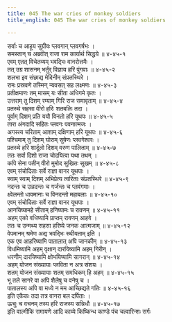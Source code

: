 ```yaml
---
title: 045 The war cries of monkey soldiers
title_english: 045 The war cries of monkey soldiers

---
```


<div class="audioEmbed"  caption="श्रीराम-हरिसीताराममूर्ति-घनपाठिभ्यां वचनम्" src="https://archive.org/download/Ramayana-recitation-Sriram-harisItArAmamUrti-Ghanapaati-v2/Kanda_4/Kanda_4_KSK-045-Vanarasena_Prasthanam.mp3"></div>

सर्वाः च आहूय सुग्रीवः प्लवगान् प्लवगर्षभः ।  
समस्तान् च अब्रवीत् राजा राम कार्यार्थ सिद्धये ॥ ४-४५-१  
एवम् एतत् विचेतव्यम् भवद्भिः वानरोत्तमैः ।  
तत् उग्र शासनम् भर्तुर् विज्ञाय हरि पुंगवाः ॥ ४-४५-२  
शलभा इव संछाद्य मेदिनीम् संप्रतस्थिरे ।  
रामः प्रस्रवणे तस्मिन् न्यवसत् सह लक्ष्मणः ॥ ४-४५-३  
प्रतीक्षमाणः तम् मासम् यः सीता अधिगमे कृतः ।  
उत्तराम् तु दिशम् रम्याम् गिरि राज समावृताम् ॥ ४-४५-४  
प्रतस्थे सहसा वीरो हरिः शतबलिः तदा ।  
पूर्वाम् दिशम् प्रति ययौ विनतो हरि यूथपः ॥ ४-४५-५  
तारा अंगदादि सहितः प्लवगः पवनात्मजः ।  
अगस्त्य चरिताम् आशाम् दक्षिणाम् हरि यूथपः ॥ ४-४५-६  
पश्चिमाम् तु दिशम् घोराम् सुषेणः प्लवगेश्वरः ।  
प्रतस्थे हरि शार्दूलो दिशम् वरुण पालिताम् ॥ ४-४५-७  
ततः सर्वा दिशो राजा चोदयित्वा यथा तथम् ।  
कपि सेना पतीन् वीरो मुमोद सुखितः सुखम् ॥ ४-४५-८  
एवम् संचोदिताः सर्वे राज्ञा वानर यूथपाः ।  
स्वाम् स्वाम् दिशम् अभिप्रेत्य त्वरिताः संप्रतस्थिरे ॥ ४-४५-९  
नदन्तः च उन्नदन्तः च गर्जन्तः च प्लवंगमाः ।  
क्ष्वेलन्तो धावमानाः च विनदन्तो महाबलाः ॥ ४-४५-१०  
एवम् संचोदिताः सर्वे राज्ञा वानर यूथपाः ।  
आनयिष्यामहे सीताम् हनिष्यामः च रावणम् ॥ ४-४५-११  
अहम् एको वधिष्यामि प्राप्तम् रावणम् आहवे ।  
ततः च उन्मथ्य सहसा हरिष्ये जनक आत्मजाम् ॥ ४-४५-१२  
वेपमानम् श्रमेण अद्य भवद्भिः स्थीयताम् इति ।  
एक एव आहरिष्यामि पातालात् अपि जानकीम् ॥ ४-४५-१३  
विधमिष्यामि अहम् वृक्षान् दारयिष्यामि अहम् गिरीन् ।  
धरणीम् दारयिष्यामि क्षोभयिष्यामि सागरान् ॥ ४-४५-१४  
अहम् योजन संख्यायाः प्लविता न अत्र संशयः ।  
शतम् योजन संख्यायाः शतम् समधिकम् हि अहम् ॥ ४-४५-१५  
भू तले सागरे वा अपि शैलेषु च वनेषु च ।  
पातालस्य अपि वा मध्ये न मम आच्छिद्यते गतिः ॥ ४-४५-१६  
इति एकैकः तदा तत्र वानरा बल दर्पिताः ।  
ऊचुः च वचनम् तस्य हरि राजस्य सन्निधौ ॥ ४-४५-१७  
इति वाल्मीकि रामायणे आदि काव्ये किष्किन्ध काण्डे पंच चत्वारिन्शः सर्गः